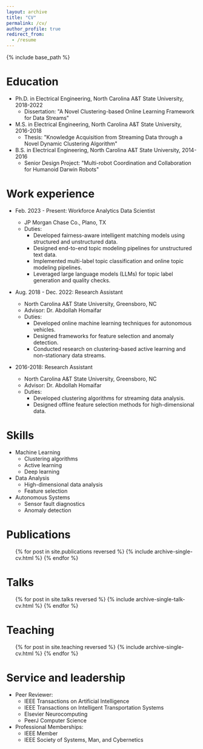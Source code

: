 ```yaml
---
layout: archive
title: "CV"
permalink: /cv/
author_profile: true
redirect_from:
  - /resume
---
```


{% include base_path %}

Education
======
* Ph.D. in Electrical Engineering, North Carolina A&T State University, 2018-2022  
  * Dissertation: "A Novel Clustering-based Online Learning Framework for Data Streams"
* M.S. in Electrical Engineering, North Carolina A&T State University, 2016-2018  
  * Thesis: "Knowledge Acquisition from Streaming Data through a Novel Dynamic Clustering Algorithm"
* B.S. in Electrical Engineering, North Carolina A&T State University, 2014-2016  
  * Senior Design Project: "Multi-robot Coordination and Collaboration for Humanoid Darwin Robots"

Work experience
======
* Feb. 2023 - Present: Workforce Analytics Data Scientist  
  * JP Morgan Chase Co., Plano, TX  
  * Duties: 
    - Developed fairness-aware intelligent matching models using structured and unstructured data.
    - Designed end-to-end topic modeling pipelines for unstructured text data.
    - Implemented multi-label topic classification and online topic modeling pipelines.
    - Leveraged large language models (LLMs) for topic label generation and quality checks.

* Aug. 2018 - Dec. 2022: Research Assistant  
  * North Carolina A&T State University, Greensboro, NC  
  * Advisor: Dr. Abdollah Homaifar  
  * Duties: 
    - Developed online machine learning techniques for autonomous vehicles.
    - Designed frameworks for feature selection and anomaly detection.
    - Conducted research on clustering-based active learning and non-stationary data streams.

* 2016-2018: Research Assistant  
  * North Carolina A&T State University, Greensboro, NC  
  * Advisor: Dr. Abdollah Homaifar  
  * Duties:
    - Developed clustering algorithms for streaming data analysis.
    - Designed offline feature selection methods for high-dimensional data.

Skills
======
* Machine Learning
  * Clustering algorithms
  * Active learning
  * Deep learning
* Data Analysis
  * High-dimensional data analysis
  * Feature selection
* Autonomous Systems
  * Sensor fault diagnostics
  * Anomaly detection

Publications
======
<ul>{% for post in site.publications reversed %}
    {% include archive-single-cv.html %}
{% endfor %}</ul>

Talks
======
<ul>{% for post in site.talks reversed %}
    {% include archive-single-talk-cv.html %}
{% endfor %}</ul>

Teaching
======
<ul>{% for post in site.teaching reversed %}
    {% include archive-single-cv.html %}
{% endfor %}</ul>

Service and leadership
======
* Peer Reviewer:
  - IEEE Transactions on Artificial Intelligence
  - IEEE Transactions on Intelligent Transportation Systems
  - Elsevier Neurocomputing
  - PeerJ Computer Science
* Professional Memberships:
  - IEEE Member
  - IEEE Society of Systems, Man, and Cybernetics

